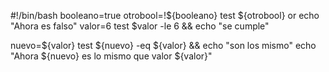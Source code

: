 #!/bin/bash
booleano=true
otrobool=!${booleano}
test ${otrobool} or echo "Ahora es falso"
valor=6
test $valor -le 6 && echo "se cumple"

nuevo=${valor}
test ${nuevo} -eq ${valor} && echo "son los mismo"
echo "Ahora ${nuevo} es lo mismo que valor ${valor}"
